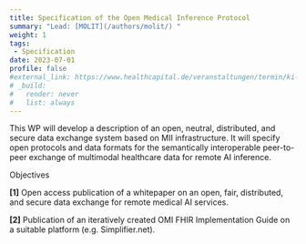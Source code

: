 ```yaml
---
title: Specification of the Open Medical Inference Protocol
summary: "Lead: [MOLIT](/authors/molit/) "
weight: 1
tags: 
 - Specification
date: 2023-07-01
profile: false
#external_link: https://www.healthcapital.de/veranstaltungen/termin/ki-in-der-radiologie/
# _build:
#   render: never
#   list: always
---
```

This WP will develop a description of an open, neutral, distributed, and secure data exchange system based on MII infrastructure. It will specify open protocols and data formats for the semantically interoperable peer-to-peer exchange of multimodal healthcare data for remote AI inference.

Objectives

**[1]** Open access publication of a whitepaper on an open, fair, distributed, and secure data exchange for remote medical AI services.

**[2]** Publication of an iteratively created OMI FHIR Implementation Guide on a suitable platform (e.g. Simplifier.net).

